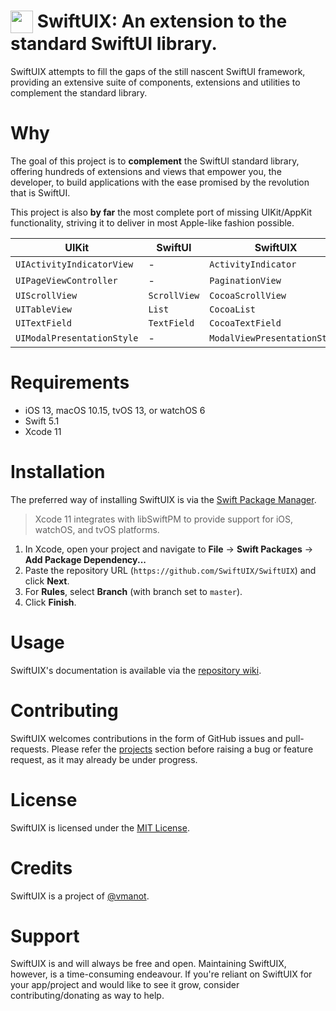 <img align=top src="https://raw.githubusercontent.com/SwiftUIX/SwiftUIX/master/Assets/logo.png" width="36" height="36"> SwiftUIX: An extension to the standard SwiftUI library.
======================================

SwiftUIX attempts to fill the gaps of the still nascent SwiftUI framework, providing an extensive suite of components, extensions and utilities to complement the standard library.

# Why

The goal of this project is to **complement** the SwiftUI standard library, offering hundreds of extensions and views that empower you, the developer, to build applications with the ease promised by the revolution that is SwiftUI. 

This project is also **by far** the most complete port of missing UIKit/AppKit functionality, striving it to deliver in most Apple-like fashion possible.

| UIKit                      | SwiftUI      | SwiftUIX                     |
| -------------------------- | ------------ | ---------------------------- |
| `UIActivityIndicatorView`  | -            | `ActivityIndicator`          |
| `UIPageViewController`     | -            | `PaginationView`             |
| `UIScrollView`             | `ScrollView` | `CocoaScrollView`            |
| `UITableView`              | `List`       | `CocoaList`                  |
| `UITextField`              | `TextField`  | `CocoaTextField`             |
| `UIModalPresentationStyle` | -            | `ModalViewPresentationStyle` |

# Requirements 

- iOS 13, macOS 10.15, tvOS 13, or watchOS 6 
- Swift 5.1
- Xcode 11

# Installation

The preferred way of installing SwiftUIX is via the [Swift Package Manager](https://swift.org/package-manager/).

>Xcode 11 integrates with libSwiftPM to provide support for iOS, watchOS, and tvOS platforms.

1. In Xcode, open your project and navigate to **File** → **Swift Packages** → **Add Package Dependency...**
2. Paste the repository URL (`https://github.com/SwiftUIX/SwiftUIX`) and click **Next**.
3. For **Rules**, select **Branch** (with branch set to `master`).
4. Click **Finish**.

# Usage

SwiftUIX's documentation is available via the [repository wiki](https://github.com/SwiftUIX/SwiftUIX/wiki). 

# Contributing

SwiftUIX welcomes contributions in the form of GitHub issues and pull-requests. Please refer the [projects](https://github.com/SwiftUIX/SwiftUIX/projects) section before raising a bug or feature request, as it may already be under progress.

# License

SwiftUIX is licensed under the [MIT License](https://vmanot.mit-license.org).

# Credits

SwiftUIX is a project of [@vmanot](https://github.com/vmanot).

# Support 

SwiftUIX is and will always be free and open. Maintaining SwiftUIX, however, is a time-consuming endeavour. If you're reliant on SwiftUIX for your app/project and would like to see it grow, consider contributing/donating as way to help.
